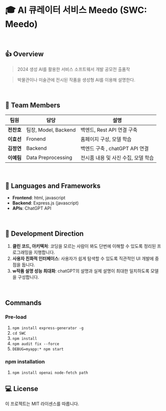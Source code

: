 # :mortar_board: AI 큐레이터 서비스 Meedo (SWC: Meedo)
<br>

## :+1: Overview
> 2024 생성 AI를 활용한 서비스 소프트웨서 개발 공모전 출품작

> 박물관이나 미술관에 전시된 작품을 생성형 AI를 이용해 설명한다.
<br>

## :racehorse: Team Members
팀원 | 담당 | 설명 
--- | --- | --- 
**전찬호** | 팀장, Model, Backend | 백엔드, Rest API 연결 구축
**이효선** | Fronend | 홈페이지 구성, 모델 학습
**김정연** | Backend | 백엔드 구축 , chatGPT API 연결
**이예림** | Data Preprocessing | 전시품 내용 및 사진 수집, 모델 학습 
<br>

## :floppy_disk: Languages and Frameworks
- **Frontend**: html, javascript
- **Backend**: Express.js (javascript)
- **APIs**: ChatGPT API
<br>

## :speedboat: Development Direction
1. **클린 코드, 아키텍처**: 코딩을 모르는 사람이 봐도 단번에 이해할 수 있도록 정리된 프로그래밍을 지행합니다.
2. **사용자 친화적 인터페이스**: 사용자가 쉽게 탐색할 수 있도록 직관적인 UI 개발에 중점을 둡니다.
3. **w작품 설명 성능 최대화**: chatGPT의 설명과 실제 설명이 최대한 일치하도록 모델을 구성합니다.
<br>

## Commands

### Pre-load

1. ``npm install express-generator -g``
2. ``cd SWC``
3. ``npm install``
4. ``npm audit fix --force``
5. ``DEBUG=myapp:* npm start``


### npm installation

1. ``npm install openai node-fetch path``


## :computer: License
이 프로젝트는 MIT 라이센스를 따릅니다.

